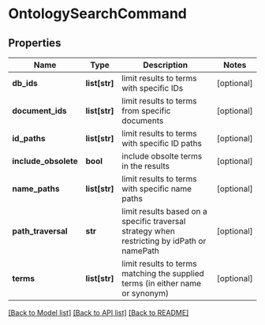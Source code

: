# OntologySearchCommand

## Properties
Name | Type | Description | Notes
------------ | ------------- | ------------- | -------------
**db_ids** | **list[str]** | limit results to terms with specific IDs | [optional] 
**document_ids** | **list[str]** | limit results to terms from specific documents | [optional] 
**id_paths** | **list[str]** | limit results to terms with specific ID paths | [optional] 
**include_obsolete** | **bool** | include obsolte terms in the results | [optional] 
**name_paths** | **list[str]** | limit results to terms with specific name paths | [optional] 
**path_traversal** | **str** | limit results based on a specific traversal strategy when restricting by idPath or namePath | [optional] 
**terms** | **list[str]** | limit results to terms matching the supplied terms (in either name or synonym) | [optional] 

[[Back to Model list]](../README.md#documentation-for-models) [[Back to API list]](../README.md#documentation-for-api-endpoints) [[Back to README]](../README.md)

